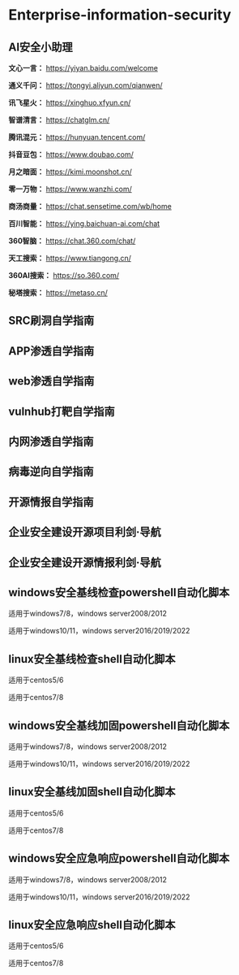 # Enterprise-information-security

## AI安全小助理

**文心一言：** https://yiyan.baidu.com/welcome

**通义千问：** https://tongyi.aliyun.com/qianwen/

**讯飞星火：** https://xinghuo.xfyun.cn/

**智谱清言：** https://chatglm.cn/

**腾讯混元：** https://hunyuan.tencent.com/

**抖音豆包：** https://www.doubao.com/

**月之暗面：** https://kimi.moonshot.cn/

**零一万物：** https://www.wanzhi.com/

**商汤商量：** https://chat.sensetime.com/wb/home

**百川智能：** https://ying.baichuan-ai.com/chat

**360智脑：** https://chat.360.com/chat/ 

**天工搜索：** https://www.tiangong.cn/

**360AI搜索：** https://so.360.com/

**秘塔搜索：** https://metaso.cn/



## SRC刷洞自学指南
## APP渗透自学指南
## web渗透自学指南
## vulnhub打靶自学指南

## 内网渗透自学指南
## 病毒逆向自学指南
## 开源情报自学指南

## 企业安全建设开源项目利剑·导航
## 企业安全建设开源情报利剑·导航

## windows安全基线检查powershell自动化脚本

适用于windows7/8，windows server2008/2012

适用于windows10/11，windows server2016/2019/2022

## linux安全基线检查shell自动化脚本

适用于centos5/6

适用于centos7/8

## windows安全基线加固powershell自动化脚本

适用于windows7/8，windows server2008/2012

适用于windows10/11，windows server2016/2019/2022

## linux安全基线加固shell自动化脚本

适用于centos5/6

适用于centos7/8

## windows安全应急响应powershell自动化脚本

适用于windows7/8，windows server2008/2012

适用于windows10/11，windows server2016/2019/2022

## linux安全应急响应shell自动化脚本

适用于centos5/6

适用于centos7/8

